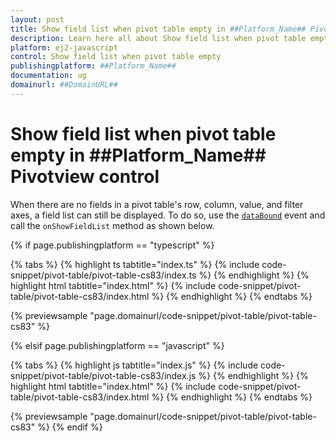 ```yaml
---
layout: post
title: Show field list when pivot table empty in ##Platform_Name## Pivotview control | Syncfusion
description: Learn here all about Show field list when pivot table empty in Syncfusion ##Platform_Name## Pivotview control of Syncfusion Essential JS 2 and more.
platform: ej2-javascript
control: Show field list when pivot table empty 
publishingplatform: ##Platform_Name##
documentation: ug
domainurl: ##DomainURL##
---
```


# Show field list when pivot table empty in ##Platform_Name## Pivotview control

When there are no fields in a pivot table's row, column, value, and filter axes, a field list can still be displayed. To do so, use the [`dataBound`](https://ej2.syncfusion.com/documentation/api/pivotview/#databound) event and call the `onShowFieldList` method as shown below.

{% if page.publishingplatform == "typescript" %}

 {% tabs %}
{% highlight ts tabtitle="index.ts" %}
{% include code-snippet/pivot-table/pivot-table-cs83/index.ts %}
{% endhighlight %}
{% highlight html tabtitle="index.html" %}
{% include code-snippet/pivot-table/pivot-table-cs83/index.html %}
{% endhighlight %}
{% endtabs %}
        
{% previewsample "page.domainurl/code-snippet/pivot-table/pivot-table-cs83" %}

{% elsif page.publishingplatform == "javascript" %}

{% tabs %}
{% highlight js tabtitle="index.js" %}
{% include code-snippet/pivot-table/pivot-table-cs83/index.js %}
{% endhighlight %}
{% highlight html tabtitle="index.html" %}
{% include code-snippet/pivot-table/pivot-table-cs83/index.html %}
{% endhighlight %}
{% endtabs %}

{% previewsample "page.domainurl/code-snippet/pivot-table/pivot-table-cs83" %}
{% endif %}